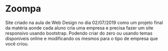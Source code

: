 # Zoompa
Site criado na aula de Web Design no dia 02/07/2019 como um projeto final da matéria aonde cada aluno cria uma empresa e precisa fazer um site responsivo usando bootstrap. Podendo criar do zero ou usando temas disponíveis online e modificando os mesmos para o tipo de empresa que você criou.
